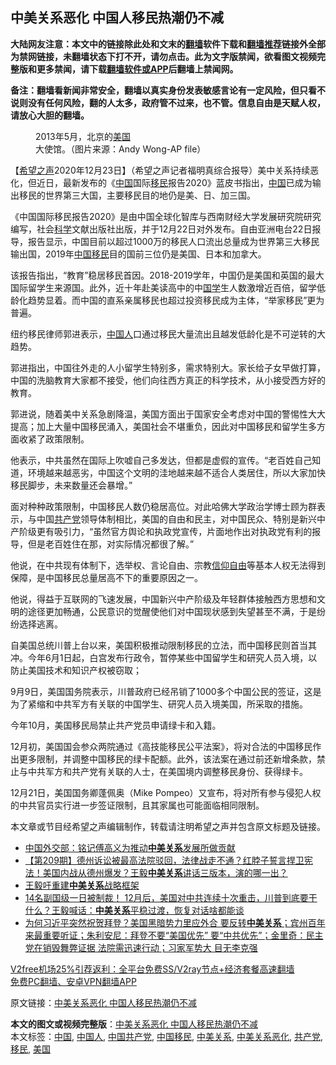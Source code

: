  <h2>中美关系恶化 中国人移民热潮仍不减</h2> <p class="notice"><b>大陆网友注意：本文中的链接除此处和文末的<a href="https://github.com/bannedbook/fanqiang" >翻墙</a>软件下载和<a href="https://github.com/killgcd/justmysocks/blob/master/README.md">翻墙推荐</a>链接外全部为禁网链接，未翻墙状态下打不开，请勿点击。此为文字版禁闻，欲看图文视频完整版和更多禁闻，请下载<a href="https://github.com/bannedbook/fanqiang">翻墙软件或APP</a>后翻墙上禁闻网。</p><p>备注：翻墙看新闻非常安全，翻墙以真实身份发表敏感言论有一定风险，但只看不说则没有任何风险，翻的人太多，政府管不过来，也不管。信息自由是天赋人权，请放心大胆的翻墙。</b></p>  <div class="entry"> <figure><figcaption>2013年5月，北京的<a href="https://www.bannedbook.org/bnews/tag/%e7%be%8e%e5%9b%bd/" class="st_tag internal_tag" rel="tag" title="标签 美国 下的日志">美国</a>大使馆。（图片来源：Andy Wong-AP file）</figcaption></figure> <p>【<span class='wp_keywordlink_affiliate'><a href="https://www.soundofhope.org" title="希望之声" target="_blank">希望之声</a></span>2020年12月23日】（希望之声记者福明真综合报导）美中关系持续恶化，但近日，最新发布的《<span class='wp_keywordlink_affiliate'><a href="https://www.bannedbook.org/" title="中国" target="_blank">中国</a></span>国际<a href="https://www.bannedbook.org/bnews/tag/%e7%a7%bb%e6%b0%91/" class="st_tag internal_tag" rel="tag" title="标签 移民 下的日志">移民</a>报告2020》蓝皮书指出，<a href="https://www.bannedbook.org/bnews/tag/%E4%B8%AD%E5%9B%BD/" class="st_tag internal_tag" rel="tag" title="标签 中国 下的日志">中国</a>已成为输出移民的世界第三大国，主要移民目的地仍是美、日、加三国。</p> <p>《中国国际移民报告2020》是由中国全球化智库与西南财经大学发展研究院研究编写，社会<span class='wp_keywordlink'><a href="https://www.bannedbook.org/forum11/topic309.html" title="禁片：“科学”的棍子" target="_blank">科学</a></span>文献出版社出版，并于12月22日对外发布。自由亚洲电台22日报导，报告显示，中国目前以超过1000万的移民人口流出总量成为世界第三大移民输出国，2019年<a href="https://www.bannedbook.org/bnews/tag/%E4%B8%AD%E5%9B%BD%E7%A7%BB%E6%B0%91/" class="st_tag internal_tag" rel="tag" title="标签 中国移民 下的日志">中国移民</a>目的国前三位仍是美国、日本和加拿大。</p> <p>该报告指出，“教育”稳居移民首因。2018-2019学年，中国仍是美国和英国的最大国际留学生来源国。此外，近十年赴美读高中的中<span class='wp_keywordlink'><a href="https://www.bannedbook.org/forum24/" title="国学传统文化禁书" target="_blank">国学</a></span>生人数激增近百倍，留学低龄化趋势显着。而中国的直系亲属移民也超过投资移民成为主体，“举家移民”更为普遍。</p> <p>纽约移民律师郭进表示，<a href="https://www.bannedbook.org/bnews/tag/%e4%b8%ad%e5%9b%bd%e4%ba%ba/" class="st_tag internal_tag" rel="tag" title="标签 中国人 下的日志">中国人</a>口通过移民大量流出且越发低龄化是不可逆转的大趋势。</p>  <p>郭进指出，中国往外走的人小留学生特别多，需求特别大。家长给子女早做打算，中国的洗脑教育大家都不接受，他们向往西方真正的科学技术，从小接受西方好的教育。</p> <p>郭进说，随着美中关系急剧降温，美国方面出于国家安全考虑对中国的警惕性大大提高；加上大量中国移民涌入，美国社会不堪重负，因此对中国移民和留学生多方面收紧了政策限制。</p> <p>他表示，中共虽然在国际上吹嘘自己多发达，但都是虚假的宣传。“老百姓自己知道，环境越来越恶劣，中国这个文明的洼地越来越不适合人类居住，所以大家加快移民脚步，未来数量还会暴增。”</p> <p>面对种种政策限制，中国移民人数仍稳居高位。对此哈佛大学政治学博士顾为群表示，与中国<a href="https://www.bannedbook.org/bnews/tag/%e5%85%b1%e4%ba%a7%e5%85%9a/" class="st_tag internal_tag" rel="tag" title="标签 共产党 下的日志">共产党</a>领导体制相比，美国的自由和民主，对中国民众、特别是新兴中产阶级更有吸引力，“虽然官方舆论和执政党宣传，片面地作出对执政党有利的报导，但是老百姓住在那，对实际情况都很了解。”</p>  <p>他说，在中共现有体制下，选举权、言论自由、宗教<span class='wp_keywordlink'><a href="https://www.bannedbook.org/forum11/topic307.html" title="禁片：在中国宗教信仰自由吗？" target="_blank">信仰自由</a></span>等基本人权无法得到保障，是中国移民总量居高不下的重要原因之一。</p> <p>他说，得益于互联网的飞速发展，中国新兴中产阶级及年轻群体接触西方思想和文明的途径更加畅通，公民意识的觉醒使他们对中国现状感到失望甚至不满，于是纷纷选择逃离。</p> <p>自美国总统川普上台以来，美国积极推动限制移民的立法，而中国移民则首当其冲。今年6月1日起，白宫发布行政令，暂停某些中国留学生和研究人员入境，以防止美国技术和知识产权被窃取；</p> <p>9月9日，美国国务院表示，川普政府已经吊销了1000多个中国公民的签证，这是为了紧缩和中共军方有关联的中国学生、研究人员入境美国，所采取的措施。</p>  <p>今年10月，美国移民局禁止共产党员申请绿卡和入籍。</p> <p>12月初，美国国会参众两院通过《高技能移民公平法案》，将对合法的中国移民作出更多限制，并调整中国移民的绿卡配额。此外，该法案在通过前还新增条款，禁止与中共军方和共产党有关联的人士，在美国境内调整移民身份、获得绿卡。</p> <p>12月21日，美国国务卿蓬佩奥（Mike Pompeo）又宣布，将对所有参与侵犯人权的中共官员实行进一步签证限制，且其家属也可能面临相同限制。</p> <p>本文章或节目经希望之声编辑制作，转载请注明希望之声并包含原文标题及链接。</p>  <ul class='op-related-articles' title='相关阅读'> <li><a href='https://www.bannedbook.org/bnews/baitai/20201221/1452284.html' target='_blank'>中国外交部：铭记傅高义为推动<b>中美关系</b>发展所做贡献</a></li> <li><a href='https://www.bannedbook.org/bnews/cbnews/20201212/1446360.html' target='_blank'>【第209期】德州诉讼被最高法院驳回，法律战走不通？红脖子誓言捍卫宪法！美国内战从德州爆发？王毅<b>中美关系</b>讲话三版本，演的哪一出？</a></li> <li><a href='https://www.bannedbook.org/bnews/baitai/20201211/1445924.html' target='_blank'>王毅吁重建<b>中美关系</b>战略框架</a></li> <li><a href='https://www.bannedbook.org/bnews/bannedvideo/20201208/1443921.html' target='_blank'>14名副国级一日被制裁！ 12月后，美国对中共连续十次重击，川普到底要干什么？王毅喊话：<b>中美关系</b>平稳过渡，恢复对话啥都能谈</a></li> <li><a href='https://www.bannedbook.org/bnews/bannedvideo/20201126/1437557.html' target='_blank'>为何习近平突然祝贺拜登？美国黑暗势力里应外合 要反转<b>中美关系</b>；宾州百年来最重要听证；朱利安尼：拜登不要“美国优先” 要“中共优先”；金里奇：民主党在销毁舞弊证据 法院需迅速行动；习家军势大 目无李克强</a></li> </ul> <p class="texttj"> <a href="https://www.bannedbook.org/forum23/topic22702.html" target="_blank">V2free机场25%引荐返利：全平台免费SS/V2ray节点+经济套餐高速翻墙</a><br/> <a href="https://github.com/bannedbook/fanqiang/wiki/%E7%A6%81%E9%97%BB%E7%BD%91%E5%AE%89%E5%8D%93%E7%BF%BB%E5%A2%99%E6%96%B0%E9%97%BBAPP" target="_blank">免费PC翻墙、安卓VPN翻墙APP</a></p><p>原文链接：<a class="src_link"  href="https://www.soundofhope.org/post/456745" target="_blank">中美关系恶化 中国人移民热潮仍不减</a></p><a name='sharetosocial'></a>       <div><b>本文的图文或视频完整版</b>：<a href='https://www.bannedbook.org/bnews/comments/20201224/1454028.html'>中美关系恶化 中国人移民热潮仍不减</a></div>  </div><!--END ENTRY--> <div class="postfooter"> <div>本文标签：<a href="https://www.bannedbook.org/bnews/tag/%E4%B8%AD%E5%9B%BD/" rel="tag">中国</a>, <a href="https://www.bannedbook.org/bnews/tag/%e4%b8%ad%e5%9b%bd%e4%ba%ba/" rel="tag">中国人</a>, <a href="https://www.bannedbook.org/bnews/tag/%e4%b8%ad%e5%9b%bd%e5%85%b1%e4%ba%a7%e5%85%9a/" rel="tag">中国共产党</a>, <a href="https://www.bannedbook.org/bnews/tag/%E4%B8%AD%E5%9B%BD%E7%A7%BB%E6%B0%91/" rel="tag">中国移民</a>, <a href="https://www.bannedbook.org/bnews/tag/%E4%B8%AD%E7%BE%8E%E5%85%B3%E7%B3%BB/" rel="tag">中美关系</a>, <a href="https://www.bannedbook.org/bnews/tag/%e4%b8%ad%e7%be%8e%e5%85%b3%e7%b3%bb%e6%81%b6%e5%8c%96/" rel="tag">中美关系恶化</a>, <a href="https://www.bannedbook.org/bnews/tag/%e5%85%b1%e4%ba%a7%e5%85%9a/" rel="tag">共产党</a>, <a href="https://www.bannedbook.org/bnews/tag/%e7%a7%bb%e6%b0%91/" rel="tag">移民</a>, <a href="https://www.bannedbook.org/bnews/tag/%e7%be%8e%e5%9b%bd/" rel="tag">美国</a></div>  </div><!--END POSTFOOTER--> 